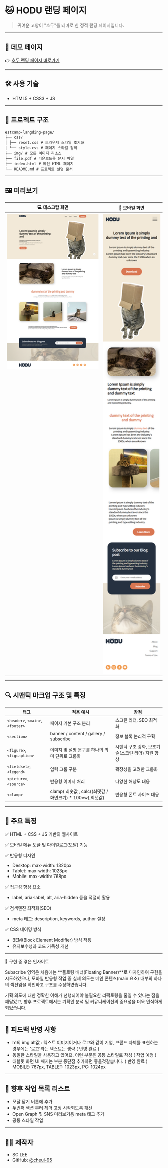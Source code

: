 
# 🐱 HODU 랜딩 페이지

> 귀여운 고양이 "호두"를 테마로 한 정적 랜딩 페이지입니다.  

---

## 🔗 데모 페이지

👉 [호두 랜딩 페이지 바로가기](https://cheul-95.github.io/estcamp-langding-page/)

---

## 🛠️ 사용 기술

- HTML5 + CSS3 + JS

---

## 📁 프로젝트 구조

```
estcamp-langding-page/
├── css/
│ ├── reset.css # 브라우저 스타일 초기화
│ └── style.css # 페이지 스타일 정의
├── img/ # 모든 이미지 리소스
├── file.pdf # 다운로드용 문서 파일
├── index.html # 메인 HTML 페이지
└── README.md # 프로젝트 설명 문서
```

---

## 🖼️ 미리보기

<table align="center">
  <thead>
    <tr>
      <th align="center">💻 데스크탑 화면</th>
      <th align="center">📱 모바일 화면</th>
    </tr>
  </thead>
  <tbody>
    <tr>
      <td align="center" valign="top">
        <img src="./img/landing-pc.png" alt="Desktop View" width="400">
      </td>
      <td align="center" valign="top">
        <img src="./img/landing-m.png" alt="Mobile View" width="250">
      </td>
    </tr>
  </tbody>
</table>

---

## 🔍 시맨틱 마크업 구조 및 특징

<table>
  <thead>
    <tr>
      <th>태그</th>
      <th>적용 예시</th>
      <th>장점</th>
    </tr>
  </thead>
  <tbody>
    <tr>
      <td><code>&lt;header&gt;</code>, <code>&lt;main&gt;</code>, <code>&lt;footer&gt;</code></td>
      <td>페이지 기본 구조 분리</td>
      <td>스크린 리더, SEO 최적화</td>
    </tr>
    <tr>
      <td><code>&lt;section&gt;</code></td>
      <td>banner / content / gallery / subscribe</td>
      <td>정보 블록 논리적 구획</td>
    </tr>
     <tr>
      <td><code>&lt;figure&gt;</code>, <code>&lt;figcaption&gt;</code></td>
      <td>이미지 및 설명 문구를 하나의 의미 단위로 그룹화</td>
      <td>시맨틱 구조 강화, 보조기술(스크린 리더) 지원 향상</td>
    </tr>
    <tr>
      <td><code>&lt;fieldset&gt;</code>, <code>&lt;legend&gt;</code></td>
      <td>입력 그룹 구분</td>
      <td>확장성을 고려한 그룹화</td>
    </tr>
    <tr>
      <td><code>&lt;picture&gt;</code>, <code>&lt;source&gt;</code></td>
      <td>반응형 이미지 처리</td>
      <td>다양한 해상도 대응</td>
    </tr>
    <tr>
      <td><code>&lt;clamp&gt;</code></td>
      <td>clamp( 최솟값 , calc((최댓값 / 화면크기) * 100vw),최댓값)</td>
      <td>반응형 폰트 사이즈 대응</td>
    </tr>
    </tbody>
</table>

---

## 📌 주요 특징

✅ HTML + CSS + JS 기반의 웹사이트

✅ 모바일 메뉴 토글 및 다이얼로그(모달) 기능

✅ 반응형 디자인
  - Desktop: max-width: 1320px
  - Tablet: max-width: 1023px
  - Mobile: max-width: 768px
    
✅ 접근성 향상 요소
  - label, aria-label, alt, aria-hidden 등을 적절히 활용

✅ 검색엔진 최적화(SEO)
  - meta 태그: description, keywords, author 설정

✅ CSS 네이밍 방식
  - BEM(Block Element Modifier) 방식 적용
  - 유지보수성과 코드 가독성 개선 

---

📝 구현 중 겪은 인사이트

  Subscribe 영역은 처음에는 **플로팅 배너(Floating Banner)**로 디자인하여 구현을 시도하였으나,
  모바일 반응형 작업 중 실제 의도는 메인 콘텐츠(main 요소) 내부의 하나의 섹션임을 확인하고 구조를 수정하였습니다.
  
  기획 의도에 대한 정확한 이해가 선행되어야 불필요한 리팩토링을 줄일 수 있다는 점을 깨달았고,
  향후 프로젝트에서는 기획안 분석 및 커뮤니케이션의 중요성을 더욱 인식하게 되었습니다.

---

## 📝 피드백 반영 사항

- h1의 img alt값 : 텍스트 이미지이거나 로고와 같이 기업, 브랜드 자체를 표현하는 경우에는 '로고'라는 텍스트는 생략 ( 반영 완료 )
- 동일한 스타일을 사용하고 있어요. 이런 부분은 공통 스타일로 작성 ( 작업 예정 )
- 태블릿 화면 UI 깨지는 부분 중단점 추가하면 좋을것같습니다. ( 반영 완료 ) MOBILE: 767px, TABLET: 1023px,  PC: 1024px
  
---

## 🔧 향후 작업 목록 리스트

 - 모달 닫기 버튼에 추가
 - 두번째 섹션 부터 헤더 고정 시작되도록 개선
 - Open Graph 및 SNS 미리보기용 meta 태그 추가
 - 공통 스타일 작업

---
## 🙋‍♀️ 제작자

- SC LEE  
- GitHub: [@cheul-95](https://github.com/cheul-95)
